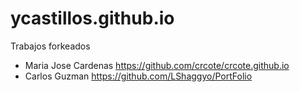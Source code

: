 # ycastillos.github.io
Trabajos forkeados
- Maria Jose Cardenas https://github.com/crcote/crcote.github.io
- Carlos Guzman https://github.com/LShaggyo/PortFolio


